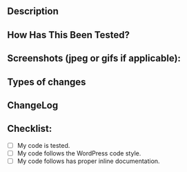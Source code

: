 ## Description
<!-- Please describe your changes; if your change fixes an existing issue, -->
<!-- use the terminology Fixes #issue -->

## How Has This Been Tested?
<!-- Please describe in detail how you tested your changes. -->
<!-- Include details of your testing environment, tests ran to see how -->
<!-- your change affects other areas of the code, etc. -->

## Screenshots (jpeg or gifs if applicable):

## Types of changes
<!-- What types of changes does your code introduce?  -->
<!-- Bug fix (non-breaking change which fixes an issue) -->
<!-- New feature (non-breaking change which adds functionality) -->
<!-- Breaking change (fix or feature that would cause existing functionality to not work as expected) -->

## ChangeLog
<!-- Please include a human readable description of what your change did for the Changelog -->
<!-- Examples: Fix: Updates changelog to be more friendly #Issue (@your-GH-Handle) -->
<!-- If your fix addresses multiple issues, please list all of them. -->

## Checklist:
- [ ] My code is tested.
- [ ] My code follows the WordPress code style.
- [ ] My code follows has proper inline documentation.
